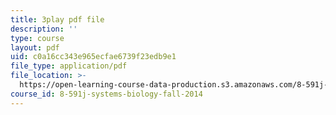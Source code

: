 ```yaml
---
title: 3play pdf file
description: ''
type: course
layout: pdf
uid: c0a16cc343e965ecfae6739f23edb9e1
file_type: application/pdf
file_location: >-
  https://open-learning-course-data-production.s3.amazonaws.com/8-591j-systems-biology-fall-2014/c0a16cc343e965ecfae6739f23edb9e1_gc3O2sKIsX4.pdf
course_id: 8-591j-systems-biology-fall-2014
---
```

